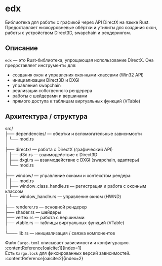 # edx

Библиотека для работы с графикой через API DirectX на языке Rust.  
Предоставляет низкоуровневые обёртки и утилиты для создания окон, работы с устройством Direct3D, swapchain и рендерингом.

## Описание

`edx` — это Rust-библиотека, упрощающая использование DirectX.
Она предоставляет инструменты для:
- создания окон и управления оконными классами (Win32 API)
- инициализации Direct3D и DXGI
- управления swapchain
- реализации собственного рендерера
- работы с шейдерами и вершинами
- прямого доступа к таблицам виртуальных функций (VTable)

## Архитектура / структура

src/  
├── dependencies/ — обертки и вспомогательные зависимости  
│ └── mod.rs  
│  
├── directx/ — работа с DirectX (графический API)  
│ ├── d3d.rs — взаимодействие с Direct3D  
│ ├── dxgi.rs — взаимодействие с DXGI (swapchain, адаптеры)  
│ └── mod.rs  
│  
├── window/ — управление окнами и контекстом рендера  
│ ├── mod.rs  
│ ├── window_class_handle.rs — регистрация и работа с оконным классом  
│ └── window_handle.rs — управление окном (HWND)  
│  
├── renderer.rs — основной рендерер  
├── shader.rs — шейдеры  
├── vertex.rs — работа с вершинами  
├── vtable.rs — таблицы виртуальных функций (VTable)  
│  
└─── lib.rs — инициализация / связка компонентов  

Файл `Cargo.toml` описывает зависимости и конфигурацию. :contentReference[oaicite:1]{index=1}  
Есть `Cargo.lock` для фиксированных версий зависимостей. :contentReference[oaicite:2]{index=2}